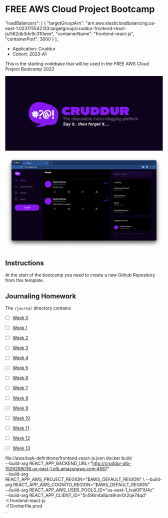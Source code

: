 # FREE AWS Cloud Project Bootcamp
  "loadBalancers": [
    {
        "targetGroupArn": "arn:aws:elasticloadbalancing:us-east-1:023175542133:targetgroup/cruddur-frontend-react-js/562db3dc9c310eee",
        "containerName": "frontend-react-js",
        "containerPort": 3000
    }
  ],
- Application: Cruddur
- Cohort: 2023-A1

This is the starting codebase that will be used in the FREE AWS Cloud Project Bootcamp 2023

![Cruddur Graphic](_docs/assets/cruddur-banner.jpg)

![Cruddur Screenshot](_docs/assets/cruddur-screenshot.png)

## Instructions

At the start of the bootcamp you need to create a new Github Repository from this template.

## Journaling Homework

The `/journal` directory contains

- [ ] [Week 0](journal/week0.md)
- [ ] [Week 1](journal/week1.md)
- [ ] [Week 2](journal/week2.md)
- [ ] [Week 3](journal/week3.md)
- [ ] [Week 4](journal/week4.md)
- [ ] [Week 5](journal/week5.md)
- [ ] [Week 6](journal/week6.md)
- [ ] [Week 7](journal/week7.md)
- [ ] [Week 8](journal/week8.md)
- [ ] [Week 9](journal/week9.md)
- [ ] [Week 10](journal/week10.md)
- [ ] [Week 11](journal/week11.md)
- [ ] [Week 12](journal/week12.md)
- [ ] [Week 13](journal/week13.md)



file://aws/task-definitions/frontend-react-js.json
docker build \
--build-arg REACT_APP_BACKEND_URL="http://cruddur-alb-1529268036.us-east-1.elb.amazonaws.com:4567" \
--build-arg REACT_APP_AWS_PROJECT_REGION="$AWS_DEFAULT_REGION" \
--build-arg REACT_APP_AWS_COGNITO_REGION="$AWS_DEFAULT_REGION" \
--build-arg REACT_APP_AWS_USER_POOLS_ID="us-east-1_ivaiOF1U4c" \
--build-arg REACT_APP_CLIENT_ID="5n59iln4a8pra9nnr0r2qe74qd" \
-t frontend-react-js \
-f Dockerfile.prod \
.